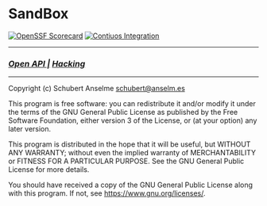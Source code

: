 # SandBox

[![OpenSSF Scorecard][ossf-score-badge]][ossf-score-link]
[![Contiuos Integration][ci-badge]][ci-link]

[ossf-score-badge]: https://api.securityscorecards.dev/projects/github.com/sanselme/sandbox/badge
[ossf-score-link]: https://securityscorecards.dev/viewer/?uri=github.com/sanselme/sandbox
[ci-badge]: https://github.com/sanselme/sandbox/actions/workflows/cicd.yml/badge.svg
[ci-link]: https://github.com/sanselme/sandbox/actions/workflows/cicd.yml
[openapi-readme-link]: /docs/openapi/README.md
[hacking-readme-link]: /hack/README.md

---

### [**_Open API |_**][openapi-readme-link] [**_Hacking_**][hacking-readme-link]

---

Copyright (c) Schubert Anselme <schubert@anselm.es>

This program is free software: you can redistribute it and/or modify
it under the terms of the GNU General Public License as published by
the Free Software Foundation, either version 3 of the License, or
(at your option) any later version.

This program is distributed in the hope that it will be useful,
but WITHOUT ANY WARRANTY; without even the implied warranty of
MERCHANTABILITY or FITNESS FOR A PARTICULAR PURPOSE. See the
GNU General Public License for more details.

You should have received a copy of the GNU General Public License
along with this program. If not, see <https://www.gnu.org/licenses/>.

